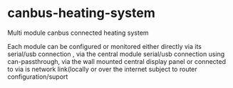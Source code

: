 # canbus-heating-system
Multi module canbus connected heating system

Each module can be configured or monitored either directly via its serial/usb connection , via the central module serial/usb connection using can-passthrough, via the wall mounted central display panel or connected to via is network link(locally or over the internet subject to router configuration/suport


